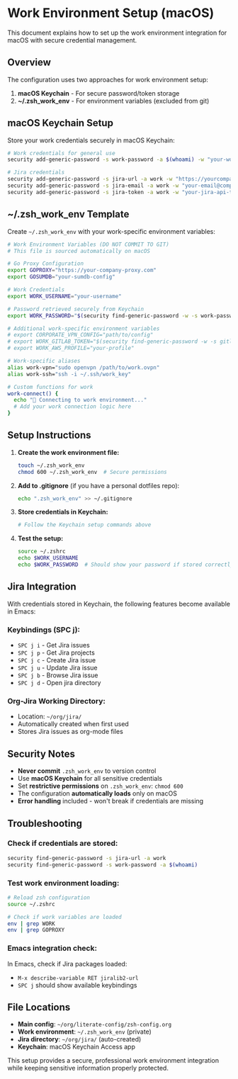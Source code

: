 # Work Environment Setup (macOS)

This document explains how to set up the work environment integration for macOS with secure credential management.

## Overview

The configuration uses two approaches for work environment setup:
1. **macOS Keychain** - For secure password/token storage
2. **~/.zsh_work_env** - For environment variables (excluded from git)

## macOS Keychain Setup

Store your work credentials securely in macOS Keychain:

```bash
# Work credentials for general use
security add-generic-password -s work-password -a $(whoami) -w "your-work-password"

# Jira credentials
security add-generic-password -s jira-url -a work -w "https://yourcompany.atlassian.net"
security add-generic-password -s jira-email -a work -w "your-email@company.com"
security add-generic-password -s jira-token -a work -w "your-jira-api-token"

```

## ~/.zsh_work_env Template

Create `~/.zsh_work_env` with your work-specific environment variables:

```bash
# Work Environment Variables (DO NOT COMMIT TO GIT)
# This file is sourced automatically on macOS

# Go Proxy Configuration
export GOPROXY="https://your-company-proxy.com"
export GOSUMDB="your-sumdb-config"

# Work Credentials
export WORK_USERNAME="your-username"

# Password retrieved securely from Keychain
export WORK_PASSWORD="$(security find-generic-password -w -s work-password -a $(whoami) 2>/dev/null)"

# Additional work-specific environment variables
# export CORPORATE_VPN_CONFIG="path/to/config"
# export WORK_GITLAB_TOKEN="$(security find-generic-password -w -s gitlab-token -a work 2>/dev/null)"
# export WORK_AWS_PROFILE="your-profile"

# Work-specific aliases
alias work-vpn="sudo openvpn /path/to/work.ovpn"
alias work-ssh="ssh -i ~/.ssh/work_key"

# Custom functions for work
work-connect() {
  echo "🔐 Connecting to work environment..."
  # Add your work connection logic here
}
```

## Setup Instructions

1. **Create the work environment file:**
   ```bash
   touch ~/.zsh_work_env
   chmod 600 ~/.zsh_work_env  # Secure permissions
   ```

2. **Add to .gitignore** (if you have a personal dotfiles repo):
   ```bash
   echo ".zsh_work_env" >> ~/.gitignore
   ```

3. **Store credentials in Keychain:**
   ```bash
   # Follow the Keychain setup commands above
   ```

4. **Test the setup:**
   ```bash
   source ~/.zshrc
   echo $WORK_USERNAME
   echo $WORK_PASSWORD  # Should show your password if stored correctly
   ```

## Jira Integration

With credentials stored in Keychain, the following features become available in Emacs:

### Keybindings (SPC j):
- `SPC j i` - Get Jira issues
- `SPC j p` - Get Jira projects
- `SPC j c` - Create Jira issue
- `SPC j u` - Update Jira issue
- `SPC j b` - Browse Jira issue
- `SPC j d` - Open jira directory

### Org-Jira Working Directory:
- Location: `~/org/jira/`
- Automatically created when first used
- Stores Jira issues as org-mode files

## Security Notes

- **Never commit** `.zsh_work_env` to version control
- Use **macOS Keychain** for all sensitive credentials
- Set **restrictive permissions** on `.zsh_work_env`: `chmod 600`
- The configuration **automatically loads** only on macOS
- **Error handling** included - won't break if credentials are missing

## Troubleshooting

### Check if credentials are stored:
```bash
security find-generic-password -s jira-url -a work
security find-generic-password -s work-password -a $(whoami)
```

### Test work environment loading:
```bash
# Reload zsh configuration
source ~/.zshrc

# Check if work variables are loaded
env | grep WORK
env | grep GOPROXY
```

### Emacs integration check:
In Emacs, check if Jira packages loaded:
- `M-x describe-variable RET jiralib2-url`
- `SPC j` should show available keybindings

## File Locations

- **Main config**: `~/org/literate-config/zsh-config.org`
- **Work environment**: `~/.zsh_work_env` (private)
- **Jira directory**: `~/org/jira/` (auto-created)
- **Keychain**: macOS Keychain Access app

This setup provides a secure, professional work environment integration while keeping sensitive information properly protected.